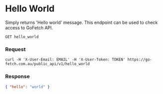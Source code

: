 # Hello World

Simply returns 'Hello world' message. This endpoint can be used to check access to GoFetch API.

`GET hello_world`

### Request

```shell
curl -H 'X-User-Email: EMAIL' -H 'X-User-Token: TOKEN' https://go-fetch.com.au/public_api/v1/hello_world
```

### Response

```JSON
{ "hello": "world" }
```



